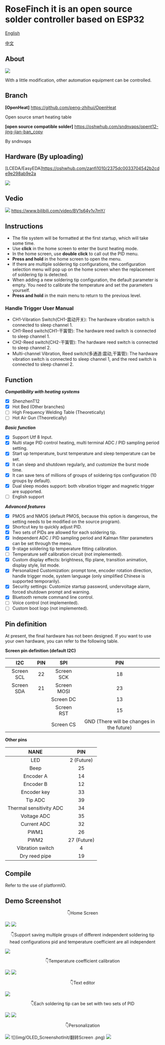 # RoseFinch it is an open source solder controller based on ESP32

[English](README.md)

[中文](README_cn.md)

## About

![](img/Logo.png)

With a little modification, other automation equipment can be controlled.

## Branch

    
**[OpenHeat]** <https://github.com/peng-zhihui/OpenHeat>

Open source smart heating table

**[open source compatible solder]** <https://oshwhub.com/sndnvaps/opent12-jing-jian-ban_copy>

By sndnvaps

## Hardware (By uploading)

[LCEDA/EasyEDA]<https://oshwhub.com/zanfi1010/2375dc0033704542b2cde9e298ab9e2a>

![](img/8277201d88eb4eb19e224e43a7db916e.webp)

## Vedio

![](img/OLED_ScreenshotInit/爆发.png)
<https://www.bilibili.com/video/BV1s64y1v7mY/>

## Instructions

- The file system will be formatted at the first startup, which will take some time.
- Use **click** in the home screen to enter the burst heating mode.
- In the home screen, use **double click** to call out the PID menu.
- **Press and hold**  in the home screen to open the menu.
- If there are multiple soldering tip configurations, the configuration selection menu will pop up on the home screen when the replacement of soldering tip is detected.
- When adding a new soldering tip configuration, the default parameter is empty. You need to calibrate the temperature and set the parameters yourself.
- **Press and hold** in the main menu to return to the previous level.

### Handle Trigger User Manual

- CH1-Vibration Switch(CH1-震动开关): The hardware vibration switch is connected to sleep channel 1.
- CH1-Reed switch(CH1-干簧管): The hardware reed switch is connected to sleep channel 1.
- CH2-Reed switch(CH2-干簧管): The hardware reed switch is connected to sleep channel 2.
- Multi-channel Vibration, Reed switch(多通道:震动,干簧管): The hardware vibration switch is connected to sleep channel 1, and the reed switch is connected to sleep channel 2.

## Function

***Compatibility with heating systems***

- [x] ShenzhenT12
- [x] Hot Bed                          (Other branches)
- [ ] High Frequency Welding Table     (Theoretically)
- [ ] Hot Air Gun                      (Theoretically)

***Basic function***

- [x] Support Utf 8 Input.
- [x] Nulti stage PID control heating, multi terminal ADC / PID sampling period setting.
- [x] Start up temperature, burst temperature and sleep temperature can be set.
- [x] It can sleep and shutdown regularly, and customize the burst mode time.
- [x] It can save tens of millions of groups of soldering tips configuration (10 groups by default).
- [x] Dual sleep modes support: both vibration trigger and magnetic trigger are supported.
- [ ] English support

***Advanced features***

- [x] PMOS and NMOS (default PMOS, because this option is dangerous, the setting needs to be modified on the source program).
- [x] Shortcut key to quickly adjust PID.
- [x] Two sets of PIDs are allowed for each soldering tip.
- [x] Independent ADC / PID sampling period and Kalman filter parameters can be set through the menu.
- [x] 9-stage soldering tip temperature fitting calibration.
- [ ] Temperature self calibration circuit (not implemented).
- [x] Custom display effects: brightness, flip plane, transition animation, display style, list mode.
- [x] Personalized Customization: prompt tone, encoder rotation direction, handle trigger mode, system language (only simplified Chinese is supported temporarily).
- [x] Security settings: Customize startup password, undervoltage alarm, forced shutdown prompt and warning.
- [x] Bluetooth remote command line control.
- [ ] Voice control (not implemented).
- [ ] Custom boot logo (not implemented).

## Pin definition

At present, the final hardware has not been designed. If you want to use your own hardware, you can refer to the following table.

**Screen pin definition (default I2C)**

| I2C | PIN | SPI | PIN |
| :-----: | :----: | :-----: | :----: |
| Screen SCL | 22 | Screen SCK  | 18 |
| Screen SDA | 21 |Screen MOSI | 23 |
|||Screen DC   | 13 |
|||Screen RST  | 15 |
|||Screen CS   | GND (There will be changes in the future)|

**Other pins**

| NANE | PIN |
| :-----: | :----: |
|LED|2 (Future)|
|Beep|25|
|Encoder A|14|
|Encoder B|12|
|Encoder key|33|
|Tip ADC|39|
|Thermal sensitivity ADC|34|
|Voltage ADC|35|
|Current ADC|32|
|PWM1|26|
|PWM2|27 (Future)|
|Vibration switch|4|
|Dry reed pipe|19|

## Compile
Refer to the use of platformIO.

## Demo Screenshot

<center>👇Home Screen</center>

![](img/OLED_ScreenshotInit/加热.png)
![](img/OLED_ScreenshotInit/错误.png)

<center>👇Support saving multiple groups of different independent soldering tip head configurations pid and temperature coefficient are all independent</center>

![](img/OLED_ScreenshotInit/配置列表.png)

<center>👇Temperature coefficient calibration</center>

![](img/OLED_ScreenshotInit/温度系数.png)
![](img/OLED_ScreenshotInit/校准页面.png)

<center>👇Text editor</center>

![](img/OLED_ScreenshotInit/重命名.png)

<center>👇Each soldering tip can be set with two sets of PID</center>

![](img/OLED_ScreenshotInit/PID.png)
![](img/OLED_ScreenshotInit/修改PID.png)

<center>👇Personalization</center>

![](img/OLED_ScreenshotInit/温度场景.png)
![](img/OLED_ScreenshotInit/翻转Screen .png)
![](img/OLED_ScreenshotInit/密码输入.png)